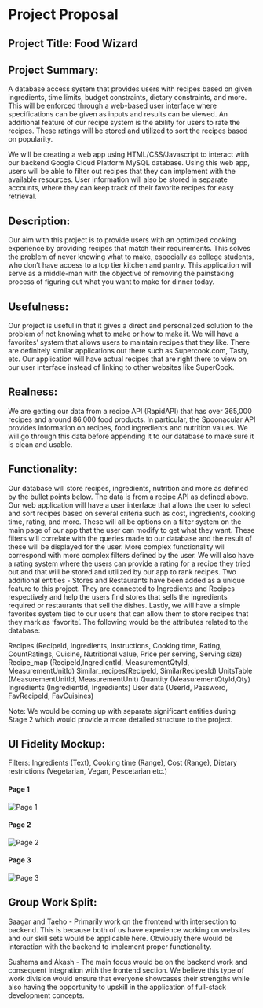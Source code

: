 # Project Proposal

## Project Title: Food Wizard

## Project Summary: 
A database access system that provides users with recipes based on given ingredients, time limits, budget constraints, dietary constraints, and more. This will be enforced through a web-based user interface where specifications can be given as inputs and results can be viewed. An additional feature of our recipe system is the ability for users to rate the recipes. These ratings will be stored and utilized to sort the recipes based on popularity. 

We will be creating a web app using HTML/CSS/Javascript to interact with our backend Google Cloud Platform MySQL database. Using this web app, users will be able to filter out recipes that they can implement with the available resources. User information will also be stored in separate accounts, where they can keep track of their favorite recipes for easy retrieval. 

## Description: 
Our aim with this project is to provide users with an optimized cooking experience by providing recipes that match their requirements. This solves the problem of never knowing what to make, especially as college students, who don’t have access to a top tier kitchen and pantry. This application will serve as a middle-man with the objective of removing the painstaking process of figuring out what you want to make for dinner today. 

## Usefulness: 
Our project is useful in that it gives a direct and personalized solution to the problem of not knowing what to make or how to make it. We will have a favorites’ system that allows users to maintain recipes that they like.  There are definitely similar applications out there such as Supercook.com, Tasty, etc. Our application will have actual recipes that are right there to view on our user interface instead of linking to other websites like SuperCook.

## Realness: 
We are getting our data from a recipe API (RapidAPI) that has over 365,000 recipes and around 86,000 food products. In particular, the Spoonacular API provides information on recipes, food ingredients and nutrition values. We will go through this data before appending it to our database to make sure it is clean and usable. 

## Functionality: 
Our database will store recipes, ingredients, nutrition and more as defined by the bullet points below. The data is from a recipe API as defined above. Our web application will have a user interface that allows the user to select and sort recipes based on several criteria such as cost, ingredients, cooking time, rating, and more. These will all be options on a filter system on the main page of our app that the user can modify to get what they want. These filters will correlate with the queries made to our database and the result of these will be displayed for the user. More complex functionality will correspond with more complex filters defined by the user. We will also have a rating system where the users can provide a rating for a recipe they tried out and that will be stored and utilized by our app to rank recipes. Two additional entities - Stores and Restaurants have been added as a unique feature to this project. They are connected to Ingredients and Recipes respectively and help the users find stores that sells the ingredients required or restaurants that sell the dishes. Lastly, we will have a simple favorites system tied to our users that can allow them to store recipes that they mark as ‘favorite’. 
The following would be the attributes related to the database:

Recipes (RecipeId, Ingredients, Instructions, Cooking time, Rating, CountRatings, Cuisine, Nutritional value, Price per serving, Serving size)
Recipe_map (RecipeId,IngredientId, MeasurementQtyId, MeasurementUnitId)
Similar_recipes(RecipeId, SimilarRecipesId)
UnitsTable (MeasurementUnitId, MeasurementUnit)
Quantity (MeasurementQtyId,Qty)
Ingredients (IngredientId, Ingredients)
User data (UserId, Password, FavRecipeId, FavCuisines)	


Note: We would be coming up with separate significant entities during Stage 2 which would provide a more detailed structure to the project. 

## UI Fidelity Mockup: 
Filters: Ingredients (Text), Cooking time (Range), Cost (Range), Dietary restrictions (Vegetarian, Vegan, Pescetarian etc.)

#### Page 1

![Page 1](https://github-dev.cs.illinois.edu/sp22-cs411/sp22-cs411-team044-DontDoMasters/blob/main/doc/UI%20Mock-up_%20CS%20411%20Project_00_00.jpg?raw=true)

#### Page 2

![Page 2](https://github-dev.cs.illinois.edu/sp22-cs411/sp22-cs411-team044-DontDoMasters/blob/main/doc/UI%20Mock-up_%20CS%20411%20Project_01_00.jpg?raw=true)

#### Page 3

![Page 3](https://github-dev.cs.illinois.edu/sp22-cs411/sp22-cs411-team044-DontDoMasters/blob/main/doc/UI%20Mock-up_%20CS%20411%20Project_02_00.jpg?raw=true)



## Group Work Split:

Saagar and Taeho - Primarily work on the frontend with intersection to backend. This is because both of us have experience working on websites and our skill sets would be applicable here. Obviously there would be interaction with the backend to implement proper functionality.

Sushama and Akash - The main focus would be on the backend work and consequent integration with the frontend section. We believe this type of work division would ensure that everyone showcases their strengths while also having the opportunity to upskill in the application of full-stack development concepts. 

